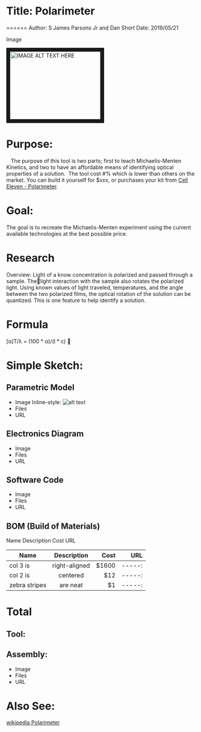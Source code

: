 # Title: Polarimeter
======
Author: S James Parsons Jr and Dan Short
Date: 2019/05/21

Image

<a href="http://www.youtube.com/watch?feature=player_embedded&v=YOUTUBE_VIDEO_ID_HERE
" target="_blank"><img src="http://img.youtube.com/vi/YOUTUBE_VIDEO_ID_HERE/0.jpg" 
alt="IMAGE ALT TEXT HERE" width="240" height="180" border="10" /></a>

# Purpose:
    The purpose of this tool is two parts; first to teach Michaelis-Menten Kinetics, and two to have an affordable means of identifying optical properties of a solution.  The tool cost #% which is lower than others on the market.  You can build it yourself for $xxx, or purchases your kit from [Cell Eleven - Polarimeter](https://www.celleleven.com/polarimeter).  

# Goal:
The goal is to recreate the Michaelis-Menten experiment using the current available technologies at the best possible price.

# Research
  Overview:  Light of a know concentration is polarized and passed through a sample.  Thelight interaction with the sample also rotates the polarized light.  Using known values of light traveled, temperatures, and the angle between the two polarized films, the optical rotation of the solution can be quantized.  This is one feature to help identify a solution.

# Formula
  [α]T/λ = (100 * α)/(l * c)

# Simple Sketch:

## Parametric Model
  - Image Inline-style: ![alt text](https://github.com/Ce11%20Polarimeter%20-%20Bench%20Tool/Image/Polarimeter.png "Polarimeter")
  - Files
  - URL

## Electronics Diagram
  - Image
  - Files
  - URL

## Software Code
  - Image
  - Files
  - URL  

## BOM (Build of Materials)
Name Description Cost URL

| Name        | Description           | Cost  | URL |
| ------------- |:-------------:| -----:|-----:|
| col 3 is      | right-aligned | $1600 |-----:|
| col 2 is      | centered      |   $12 |-----:|
| zebra stripes | are neat      |    $1 |-----:|

# Total


## Tool:

## Assembly:
- Image
- Files
- URL






# Also See:

[wikipedia Polarimeter](https://en.wikipedia.org/wiki/Polarimeter)
